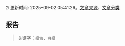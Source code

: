 :alarm_clock: 更新时间: 2025-09-02 05:41:26。[文章来源](/README.md)、[文章分类](/TAGS.md)

## 报告


> 关键字：`报告`、`月报`



